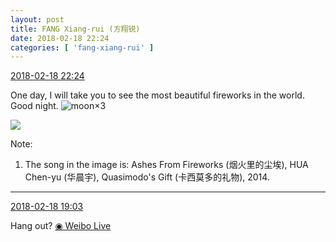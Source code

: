 ```yaml
---
layout: post
title: FANG Xiang-rui (方翔锐)
date: 2018-02-18 22:24
categories: [ 'fang-xiang-rui' ]
---
```


<div class="weibo-info">
  <a href="https://weibo.com/6117583008/G3JzHhlKi">2018-02-18 22:24</a>
</div>

One day, I will take you to see the most beautiful fireworks in the world.  
Good night. ![moon](https://img.t.sinajs.cn/t4/appstyle/expression/ext/normal/b9/moon.gif)×3

<!-- more -->

<a href="//wx1.sinaimg.cn/mw690/006G0KNGgy1fokypik1xvj30v91vo1ky.jpg">
  <img class="weibo-pic-preview" src="//wx1.sinaimg.cn/orj360/006G0KNGgy1fokypik1xvj30v91vo1ky.jpg" />
</a>

Note:
1. The song in the image is: Ashes From Fireworks (烟火里的尘埃), HUA Chen-yu (华晨宇), Quasimodo's Gift (卡西莫多的礼物), 2014.

---

<div class="weibo-info">
  <a href="https://weibo.com/6117583008/G3IgkzCGt">2018-02-18 19:03</a>
</div>

Hang out? [◉ Weibo Live](http://live.weibo.com/show?id=1042097:592819922_pb5LSIONr3VKeYmJ)
